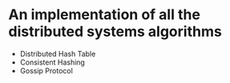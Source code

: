 # An implementation of all the distributed systems algorithms


- Distributed Hash Table
- Consistent Hashing
- Gossip Protocol